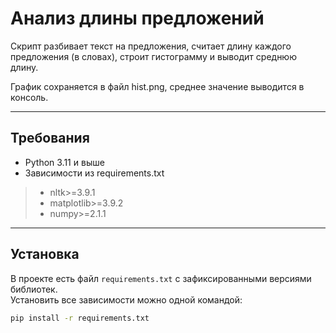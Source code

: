 # Анализ длины предложений

Скрипт разбивает текст на предложения, считает длину каждого предложения (в словах), строит гистограмму и выводит среднюю длину.

График сохраняется в файл hist.png, среднее значение выводится в консоль.

---
## Требования
- Python 3.11 и выше
- Зависимости из requirements.txt
> - nltk>=3.9.1
> - matplotlib>=3.9.2
> - numpy>=2.1.1

---

## Установка

В проекте есть файл `requirements.txt` с зафиксированными версиями библиотек.  
Установить все зависимости можно одной командой:

```bash
pip install -r requirements.txt

